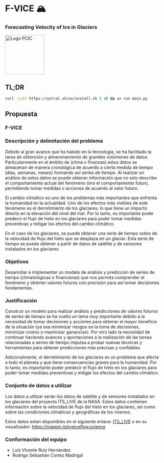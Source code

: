 # F-VICE 🏔️
### **Forecasting Velocity of Ice in Glaciers**

<img src="https://pcic.posgrado.unam.mx/wp-content/uploads/Ciencia-e-Ingenieria-de-la-Computacion_color.png" alt="Logo PCIC" width="128" />

## TL;DR

```bash
curl -LsSf https://astral.sh/uv/install.sh | sh && uv run main.py
```

## Propuesta

### F-VICE

### Descripción y delimitación del problema

Debido al gran avance que ha habido en la tecnología, se ha facilitado la tarea de obtención y almacenamiento de grandes volúmenes de datos. Particularmente en el ámbito de (clima o finanzas) estos datos se almacenan de manera cronológica de acuerdo a cierta medida de tiempo (días, semanas, meses) formando así series de tiempo. Al realizar un análisis de estos datos se puede obtener información que no solo describe el comportamiento actual del fenómeno sino el comportamiento futuro, permitiendo tomar medidas o acciones de acuerdo al valor futuro.

El cambio climático es uno de los problemas más importantes que enfrenta la humanidad en la actualidad. Uno de los efectos más visibles de este fenómeno es el derretimiento de los glaciares, lo que tiene un impacto directo en la elevación del nivel del mar. Por lo tanto, es importante poder predecir el flujo de hielo en los glaciares para poder tomar medidas preventivas y mitigar los efectos del cambio climático.

En el caso de los glaciares, se puede obtener una serie de tiempo sobre de la velocidad de flujo del hielo que se desplaza en un glaciar. Esta serie de tiempo se puede obtener a partir de datos de satélite y de sensores instalados en los glaciares.

### Objetivos

Desarrollar e implementar un modelo de análisis y predicción de series de tiempo (climatológicas o financieras) que nos permita comprender el fenómeno y obtener valores futuros con precisión para así tomar decisiones fundamentas.

### Justificación

Construir un modelo para realizar análisis y predicciones de valores futuros de series de tiempo se ha vuelto un tema muy importante debido a la necesidad de tomar decisiones y acciones para obtener el mayor beneficio de la situación (ya sea minimizar riesgos en la toma de decisiones, minimizar costos o maximizar ganancias).
Por otro lado la necesidad de continuar haciendo avances y aportaciones a la realización de las tareas relacionadas a series de tiempo  impulsa a probar nuevas técnicas y herramientas para obtener predicciones más precisas y confiables.

Adicionalmente, el derretimiento de los glaciares es un problema que afecta a todo el planeta y que tiene consecuencias graves para la humanidad. Por lo tanto, es importante poder predecir el flujo de hielo en los glaciares para poder tomar medidas preventivas y mitigar los efectos del cambio climático.

### Conjunto de datos a utilizar

Los datos a utilizar serán los datos de satélite y de sensores instalados en los glaciares del proyecto ITS_LIVE de la NASA. Estos datos contienen información sobre la velocidad de flujo del hielo en los glaciares, así como sobre las condiciones climáticas y geográficas de los mismos.

Estos datos estan disponibles en el siguiente enlace: [ITS_LIVE](https://its-live.jpl.nasa.gov/) o en su visualizador: https://mappin.itsliveiceflow.science

### Conformación del equipo

- Luis Vicente Ruiz Hernández
- Rodrigo Sebastián Cortez Madrigal
